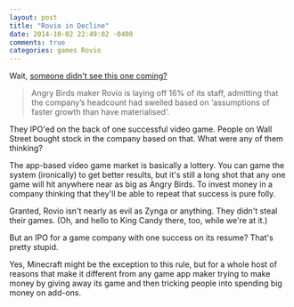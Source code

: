 ```yaml
---
layout: post
title: "Rovio in Decline"
date: 2014-10-02 22:49:02 -0400
comments: true
categories: games Rovio
---
```

Wait, [someone didn't see this one coming?](http://www.theguardian.com/technology/2014/oct/02/angry-birds-rovio-layoffs-growth)

> Angry Birds maker Rovio is laying off 16% of its staff, admitting that the company’s headcount had swelled based on ‘assumptions of faster growth than have materialised’.

They IPO'ed on the back of one successful video game.  People on Wall Street bought stock in the company based on that.  What were any of them thinking?  

The app-based video game market is basically a lottery. You can game the system (ironically) to get better results, but it's still a long shot that any one game will hit anywhere near as big as Angry Birds.  To invest money in a company thinking that they'll be able to repeat that success is pure folly.

Granted, Rovio isn't nearly as evil as Zynga or anything.  They didn't steal their games.  (Oh, and hello to King Candy there, too, while we're at it.)

But an IPO for a game company with one success on its resume?  That's pretty stupid.

Yes, Minecraft might be the exception to this rule, but for a whole host of reasons that make it different from any game app maker trying to make money by giving away its game and then tricking people into spending big money on add-ons.

